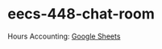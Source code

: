 # eecs-448-chat-room

Hours Accounting:
[Google Sheets](https://docs.google.com/spreadsheets/d/1psMdhKs9lbZVTIrNJ31HC8OB0-pM0w4BYIFNgMGW_c8/edit?usp=sharing)

